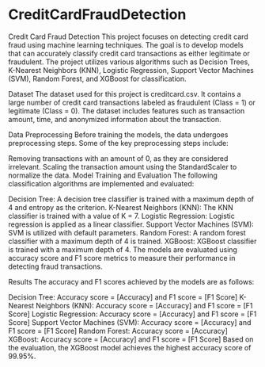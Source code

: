 # CreditCardFraudDetection

Credit Card Fraud Detection
This project focuses on detecting credit card fraud using machine learning techniques. The goal is to develop models that can accurately classify credit card transactions as either legitimate or fraudulent. The project utilizes various algorithms such as Decision Trees, K-Nearest Neighbors (KNN), Logistic Regression, Support Vector Machines (SVM), Random Forest, and XGBoost for classification.

Dataset
The dataset used for this project is creditcard.csv. It contains a large number of credit card transactions labeled as fraudulent (Class = 1) or legitimate (Class = 0). The dataset includes features such as transaction amount, time, and anonymized information about the transaction.

Data Preprocessing
Before training the models, the data undergoes preprocessing steps. Some of the key preprocessing steps include:

Removing transactions with an amount of 0, as they are considered irrelevant.
Scaling the transaction amount using the StandardScaler to normalize the data.
Model Training and Evaluation
The following classification algorithms are implemented and evaluated:

Decision Tree: A decision tree classifier is trained with a maximum depth of 4 and entropy as the criterion.
K-Nearest Neighbors (KNN): The KNN classifier is trained with a value of K = 7.
Logistic Regression: Logistic regression is applied as a linear classifier.
Support Vector Machines (SVM): SVM is utilized with default parameters.
Random Forest: A random forest classifier with a maximum depth of 4 is trained.
XGBoost: XGBoost classifier is trained with a maximum depth of 4.
The models are evaluated using accuracy score and F1 score metrics to measure their performance in detecting fraud transactions.

Results
The accuracy and F1 scores achieved by the models are as follows:

Decision Tree: Accuracy score = [Accuracy] and F1 score = [F1 Score]
K-Nearest Neighbors (KNN): Accuracy score = [Accuracy] and F1 score = [F1 Score]
Logistic Regression: Accuracy score = [Accuracy] and F1 score = [F1 Score]
Support Vector Machines (SVM): Accuracy score = [Accuracy] and F1 score = [F1 Score]
Random Forest: Accuracy score = [Accuracy]
XGBoost: Accuracy score = [Accuracy] and F1 score = [F1 Score]
Based on the evaluation, the XGBoost model achieves the highest accuracy score of 99.95%.

